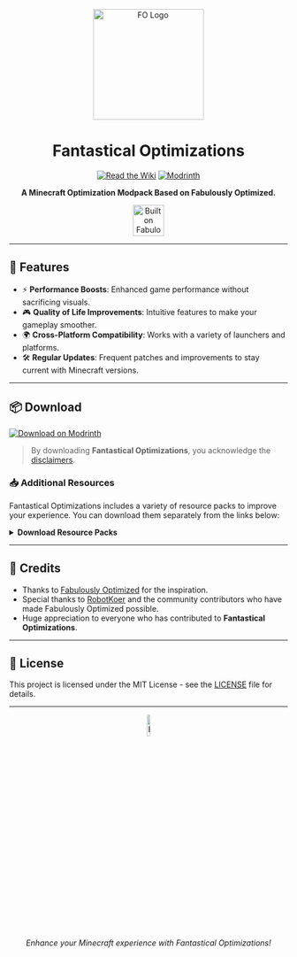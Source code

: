 <div align="center">
  <img src="https://cdn.discordapp.com/attachments/894749835742294038/1289581248523669568/wZOBJNh.jpg?ex=66f957a0&is=66f80620&hm=f9b1df4c8e5eaaf7ccfb46d3245cf757a7039e4d507ad70f82e1c7780557b218&" alt="FO Logo" width="200">
  
  # Fantastical Optimizations
  
  [![Read the Wiki](https://img.shields.io/badge/Wiki-Read%20the%20Wiki-blue)](https://fantastical-optimizations.gitbook.io/fos) 
  [![Modrinth](https://img.shields.io/badge/Modrinth-Download%20on%20Modrinth-green)](https://modrinth.com/modpack/fos)
  
  **A Minecraft Optimization Modpack Based on Fabulously Optimized.**

  <a href="https://download.fo">
    <img alt="Built on Fabulously Optimized" height="56" src="https://cdn.jsdelivr.net/npm/@intergrav/devins-badges@3/assets/cozy/built-with/fabulously-optimized_vector.svg">
  </a>
</div>

---

## 🌟 Features

- ⚡ **Performance Boosts**: Enhanced game performance without sacrificing visuals.
- 🎮 **Quality of Life Improvements**: Intuitive features to make your gameplay smoother.
- 🌍 **Cross-Platform Compatibility**: Works with a variety of launchers and platforms.
- 🛠 **Regular Updates**: Frequent patches and improvements to stay current with Minecraft versions.

---

## 📦 Download

[![Download on Modrinth](https://img.shields.io/badge/Modrinth-Download%20on%20Modrinth-green)](https://modrinth.com/modpack/fos)

> By downloading **Fantastical Optimizations**, you acknowledge the [disclaimers](https://fantastical-optimizations.gitbook.io/fos/disclaimers).

### 📥 Additional Resources
Fantastical Optimizations includes a variety of resource packs to improve your experience. You can download them separately from the links below:

<details>
  <summary><strong>Download Resource Packs</strong></summary>
  
  | Resource Pack             | CurseForge                   | Modrinth                      |
  | ------------------------- | ---------------------------- | ----------------------------- |
  | **Chat Reporting Helper**  | [CurseForge](https://curseforge.com/minecraft/texture-packs/chat-reporting-helper) | [Modrinth](https://modrinth.com/resourcepack/chat-reporting-helper) |
  | **Fast Better Grass**      | [CurseForge](https://curseforge.com/minecraft/texture-packs/fast-better-grass) | [Modrinth](https://modrinth.com/resourcepack/fast-better-grass) |
  | **Smart Boost**            | [CurseForge](https://www.curseforge.com/minecraft/texture-packs/smart-boost) | [Modrinth](https://modrinth.com/resourcepack/smart-boost/version/1.20-1.20.1) |

</details>

---

## 🙏 Credits

- Thanks to [Fabulously Optimized](https://modrinth.com/modpack/fabulously-optimized) for the inspiration.
- Special thanks to [RobotKoer](https://modrinth.com/user/robotkoer) and the community contributors who have made Fabulously Optimized possible.
- Huge appreciation to everyone who has contributed to **Fantastical Optimizations**.

---

## 📜 License

This project is licensed under the MIT License - see the [LICENSE](LICENSE) file for details.

---

<div align="center">
  <img src="https://cdn.discordapp.com/attachments/894749835742294038/1289581248523669568/wZOBJNh.jpg?ex=66f957a0&is=66f80620&hm=f9b1df4c8e5eaaf7ccfb46d3245cf757a7039e4d507ad70f82e1c7780557b218&" alt="FO logo" width="10%" height="10%">
  <p><em>Enhance your Minecraft experience with Fantastical Optimizations!</em></p>
</div>
